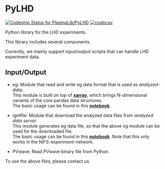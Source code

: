 # PyLHD
[ ![Codeship Status for PlasmaLib/PyLHD](https://app.codeship.com/projects/ab440c70-e2f5-0134-5e64-366de5b2fd76/status?branch=master)](https://app.codeship.com/projects/205937)
[![codecov](https://codecov.io/gh/PlasmaLib/PyLHD/branch/master_public/graph/badge.svg)](https://codecov.io/gh/PlasmaLib/PyLHD)


Python library for the LHD experiments.

This library includes several components.

Currently, we mainly support input/output scripts that can handle LHD experiment data.

## Input/Output
+ eg: Module that read and write eg data format that is used as *analyzed-data*.  
This module is built on top of [**xarray**](http://xarray.pydata.org/),
which brings N-dimensional variants of the core pandas data structures.  
The basic usage can be found in this [**notebook**](notebooks/eg.ipynb).

+ igetfile: Module that download the analyzed data files from *analyzed data server*.  
This module generates eg data file,
so that the above *eg* module can be used for the downloaded file.  
The basic usage can be found in this [**notebook**](notebooks/igetfile.ipynb).
Note that this only works in the NIFS-experiment-network.

+ PVwave: Read PVwave binary file from Python.

To use the above files, please contact us.
